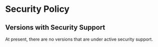 # Security Policy

## Versions with Security Support

At present, there are no versions that are under active security support.
